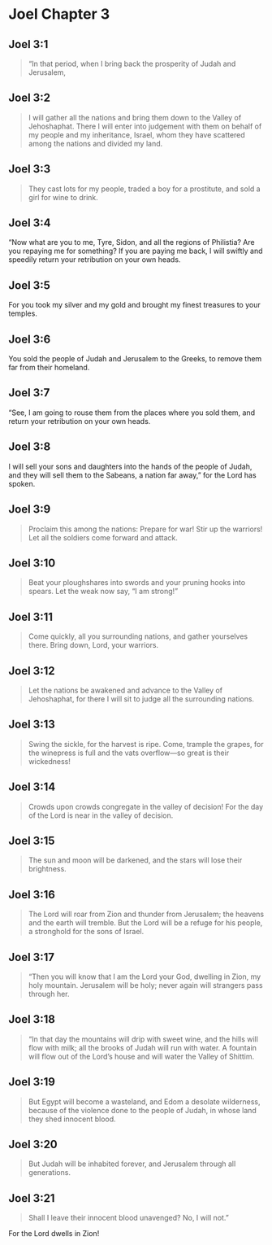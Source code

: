 # Joel Chapter 3

## Joel 3:1

> “In that period, when I bring back the prosperity of Judah and Jerusalem,

## Joel 3:2

> I will gather all the nations
> and bring them down to the Valley of Jehoshaphat.
> There I will enter into judgement with them
> on behalf of my people and my inheritance, Israel,
> whom they have scattered among the nations
> and divided my land.

## Joel 3:3

> They cast lots for my people,
> traded a boy for a prostitute,
> and sold a girl for wine to drink.

## Joel 3:4

“Now what are you to me, Tyre, Sidon, and all the regions of Philistia? Are you repaying me for something? If you are paying me back, I will swiftly and speedily return your retribution on your own heads.

## Joel 3:5

For you took my silver and my gold and brought my finest treasures to your temples.

## Joel 3:6

You sold the people of Judah and Jerusalem to the Greeks, to remove them far from their homeland.

## Joel 3:7

“See, I am going to rouse them from the places where you sold them, and return your retribution on your own heads.

## Joel 3:8

I will sell your sons and daughters into the hands of the people of Judah, and they will sell them to the Sabeans, a nation far away,” for the Lord has spoken.

## Joel 3:9

> Proclaim this among the nations:
> Prepare for war!
> Stir up the warriors!
> Let all the soldiers come forward and attack.

## Joel 3:10

> Beat your ploughshares into swords
> and your pruning hooks into spears.
> Let the weak now say, “I am strong!”

## Joel 3:11

> Come quickly, all you surrounding nations,
> and gather yourselves there.
> Bring down, Lord, your warriors.

## Joel 3:12

> Let the nations be awakened
> and advance to the Valley of Jehoshaphat,
> for there I will sit to judge
> all the surrounding nations.

## Joel 3:13

> Swing the sickle, for the harvest is ripe.
> Come, trample the grapes, for the winepress is full
> and the vats overflow—so great is their wickedness!

## Joel 3:14

> Crowds upon crowds congregate in the valley of decision!
> For the day of the Lord is near in the valley of decision.

## Joel 3:15

> The sun and moon will be darkened,
> and the stars will lose their brightness.

## Joel 3:16

> The Lord will roar from Zion
> and thunder from Jerusalem;
> the heavens and the earth will tremble.
> But the Lord will be a refuge for his people,
> a stronghold for the sons of Israel.

## Joel 3:17

> “Then you will know that I am the Lord your God,
> dwelling in Zion, my holy mountain.
> Jerusalem will be holy;
> never again will strangers pass through her.

## Joel 3:18

> “In that day the mountains will drip with sweet wine,
> and the hills will flow with milk;
> all the brooks of Judah will run with water.
> A fountain will flow out of the Lord’s house
> and will water the Valley of Shittim.

## Joel 3:19

> But Egypt will become a wasteland,
> and Edom a desolate wilderness,
> because of the violence done to the people of Judah,
> in whose land they shed innocent blood.

## Joel 3:20

> But Judah will be inhabited forever,
> and Jerusalem through all generations.

## Joel 3:21

> Shall I leave their innocent blood unavenged? No, I will not.”

For the Lord dwells in Zion!
